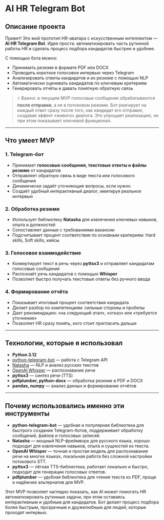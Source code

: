 # AI HR Telegram Bot

## Описание проекта
Привет! Это мой прототип HR-аватара с искусственным интеллектом — **AI HR Telegram Bot**. Идея проста: автоматизировать часть рутинной работы HR и сделать процесс подбора кандидатов быстрее и удобнее.  

С помощью бота можно:  
- Принимать резюме в формате PDF или DOCX  
- Проводить короткое голосовое интервью через Telegram  
- Анализировать ответы кандидатов и их резюме с помощью NLP  
- Автоматически оценивать кандидатов по ключевым критериям  
- Генерировать отчёты и давать понятную обратную связь  

> ⚡ Важно: в текущем MVP голосовые сообщения обрабатываются **после отправки**, а не в потоковом режиме. Бот реагирует на каждый ответ сразу после того, как кандидат его отправил, создавая эффект «живого» диалога. Это упрощает реализацию, но при этом показывает ключевой функционал.

---

## Что умеет MVP

### 1. Telegram-бот
- Принимает **голосовые сообщения, текстовые ответы и файлы резюме** от кандидатов  
- Отправляет обратную связь в виде текста или голосового сообщения  
- Динамически задаёт уточняющие вопросы, если нужно  
- Создаёт удобный интерактивный диалог, имитируя реальное интервью  

### 2. Обработка резюме
- Использует библиотеку **Natasha** для извлечения ключевых навыков, опыта и должностей  
- Сопоставляет данные с требованиями вакансии  
- Подсчитывает процент соответствия по основным критериям: Hard skills, Soft skills, кейсы  

### 3. Голосовое взаимодействие
- Конвертирует текст в речь через **pyttsx3** и отправляет кандидатам голосовые сообщения  
- Распознаёт речь кандидатов с помощью **Whisper**  
- Позволяет быстро получать текстовые ответы без ручного ввода  

### 4. Формирование отчёта
- Показывает итоговый процент соответствия кандидата  
- Делает разбор по компетенциям: сильные стороны и пробелы  
- Дает рекомендацию: «на следующий этап», «отказ» или «требуется уточнение»  
- Позволяет HR сразу понять, кого стоит пригласить дальше  

---

## Технологии, которые я использовал
- **Python 3.12**  
- [python-telegram-bot](https://github.com/python-telegram-bot/python-telegram-bot) — работа с Telegram API  
- [Natasha](https://github.com/natasha/natasha) — NLP и анализ русских текстов  
- [OpenAI Whisper](https://github.com/openai/whisper) — распознавание речи  
- **pyttsx3** — синтез речи (TTS)  
- **pdfplumber, python-docx** — обработка резюме в PDF и DOCX  
- **pandas, numpy** — анализ данных и формирование отчётов  

---

## Почему использовались именно эти инструменты

- **python-telegram-bot** — удобная и популярная библиотека для быстрого создания Telegram-ботов, поддерживает обработку сообщений, файлов и голосовых записей.  
- **Natasha** — мощный NLP-фреймворк для русского языка, хорошо подходит для извлечения навыков, опыта и сущностей из текста.  
- **OpenAI Whisper** — точная и простая модель для распознавания речи на многих языках, локальная работа без сложной настройки потокового STT.  
- **pyttsx3** — лёгкая TTS-библиотека, работает локально и быстро, подходит для генерации голосовых ответов.  
- **pdfplumber** — удобная библиотека для чтения текста из PDF, проще и надёжнее альтернатив для MVP.  



Этот MVP позволяет наглядно показать, как AI может помогать HR автоматизировать рутинные задачи, при этом оставаясь интерактивным и удобным для кандидатов. Бот делает процесс подбора более быстрым, прозрачным и дружелюбным для людей, которые проходят интервью.  
